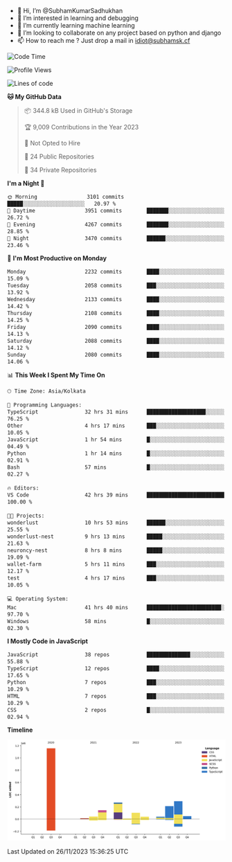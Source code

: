 - 👋 Hi, I’m @SubhamKumarSadhukhan
- 👀 I’m interested in learning and debugging
- 🌱 I’m currently learning machine learning
- 💞️ I’m looking to collaborate on any project based on python and django
- 📫 How to reach me ?
      Just drop a mail in idiot@subhamsk.cf

<!---
SubhamKumarSadhukhan/SubhamKumarSadhukhan is a ✨ special ✨ repository because its `README.md` (this file) appears on your GitHub profile.
You can click the Preview link to take a look at your changes.
--->


<!--START_SECTION:waka-->
![Code Time](http://img.shields.io/badge/Code%20Time-1%2C732%20hrs%2029%20mins-blue)

![Profile Views](http://img.shields.io/badge/Profile%20Views-0-blue)

![Lines of code](https://img.shields.io/badge/From%20Hello%20World%20I%27ve%20Written-2.4%20million%20lines%20of%20code-blue)

**🐱 My GitHub Data** 

> 📦 344.8 kB Used in GitHub's Storage 
 > 
> 🏆 9,009 Contributions in the Year 2023
 > 
> 🚫 Not Opted to Hire
 > 
> 📜 24 Public Repositories 
 > 
> 🔑 34 Private Repositories 
 > 
**I'm a Night 🦉** 

```text
🌞 Morning                3101 commits        █████░░░░░░░░░░░░░░░░░░░░   20.97 % 
🌆 Daytime                3951 commits        ███████░░░░░░░░░░░░░░░░░░   26.72 % 
🌃 Evening                4267 commits        ███████░░░░░░░░░░░░░░░░░░   28.85 % 
🌙 Night                  3470 commits        ██████░░░░░░░░░░░░░░░░░░░   23.46 % 
```
📅 **I'm Most Productive on Monday** 

```text
Monday                   2232 commits        ████░░░░░░░░░░░░░░░░░░░░░   15.09 % 
Tuesday                  2058 commits        ███░░░░░░░░░░░░░░░░░░░░░░   13.92 % 
Wednesday                2133 commits        ████░░░░░░░░░░░░░░░░░░░░░   14.42 % 
Thursday                 2108 commits        ████░░░░░░░░░░░░░░░░░░░░░   14.25 % 
Friday                   2090 commits        ████░░░░░░░░░░░░░░░░░░░░░   14.13 % 
Saturday                 2088 commits        ████░░░░░░░░░░░░░░░░░░░░░   14.12 % 
Sunday                   2080 commits        ████░░░░░░░░░░░░░░░░░░░░░   14.06 % 
```


📊 **This Week I Spent My Time On** 

```text
🕑︎ Time Zone: Asia/Kolkata

💬 Programming Languages: 
TypeScript               32 hrs 31 mins      ███████████████████░░░░░░   76.25 % 
Other                    4 hrs 17 mins       ███░░░░░░░░░░░░░░░░░░░░░░   10.05 % 
JavaScript               1 hr 54 mins        █░░░░░░░░░░░░░░░░░░░░░░░░   04.49 % 
Python                   1 hr 14 mins        █░░░░░░░░░░░░░░░░░░░░░░░░   02.91 % 
Bash                     57 mins             █░░░░░░░░░░░░░░░░░░░░░░░░   02.27 % 

🔥 Editors: 
VS Code                  42 hrs 39 mins      █████████████████████████   100.00 % 

🐱‍💻 Projects: 
wonderlust               10 hrs 53 mins      ██████░░░░░░░░░░░░░░░░░░░   25.55 % 
wonderlust-nest          9 hrs 13 mins       █████░░░░░░░░░░░░░░░░░░░░   21.63 % 
neuroncy-nest            8 hrs 8 mins        █████░░░░░░░░░░░░░░░░░░░░   19.09 % 
wallet-farm              5 hrs 11 mins       ███░░░░░░░░░░░░░░░░░░░░░░   12.17 % 
test                     4 hrs 17 mins       ███░░░░░░░░░░░░░░░░░░░░░░   10.05 % 

💻 Operating System: 
Mac                      41 hrs 40 mins      ████████████████████████░   97.70 % 
Windows                  58 mins             █░░░░░░░░░░░░░░░░░░░░░░░░   02.30 % 
```

**I Mostly Code in JavaScript** 

```text
JavaScript               38 repos            ██████████████░░░░░░░░░░░   55.88 % 
TypeScript               12 repos            ████░░░░░░░░░░░░░░░░░░░░░   17.65 % 
Python                   7 repos             ███░░░░░░░░░░░░░░░░░░░░░░   10.29 % 
HTML                     7 repos             ███░░░░░░░░░░░░░░░░░░░░░░   10.29 % 
CSS                      2 repos             █░░░░░░░░░░░░░░░░░░░░░░░░   02.94 % 
```



**Timeline**

![Lines of Code chart](https://raw.githubusercontent.com/SubhamKumarSadhukhan/SubhamKumarSadhukhan/main/assets/bar_graph.png)


 Last Updated on 26/11/2023 15:36:25 UTC
<!--END_SECTION:waka-->
